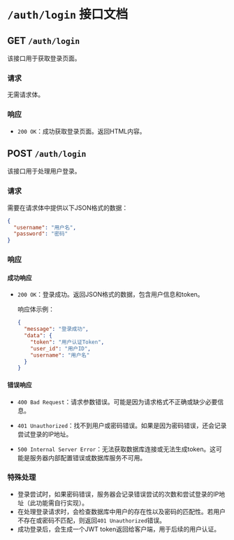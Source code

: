 
# `/auth/login` 接口文档

## GET `/auth/login`

该接口用于获取登录页面。

### 请求

无需请求体。

### 响应

- `200 OK`：成功获取登录页面。返回HTML内容。

## POST `/auth/login`

该接口用于处理用户登录。

### 请求

需要在请求体中提供以下JSON格式的数据：

```json
{
  "username": "用户名",
  "password": "密码"
}
```

### 响应

#### 成功响应

- `200 OK`：登录成功。返回JSON格式的数据，包含用户信息和token。

  响应体示例：

  ```json
  {
    "message": "登录成功",
    "data": {
      "token": "用户认证Token",
      "user_id": "用户ID",
      "username": "用户名"
    }
  }
  ```

#### 错误响应

- `400 Bad Request`：请求参数错误。可能是因为请求格式不正确或缺少必要信息。

- `401 Unauthorized`：找不到用户或密码错误。如果是因为密码错误，还会记录尝试登录的IP地址。

- `500 Internal Server Error`：无法获取数据库连接或无法生成token。这可能是服务器内部配置错误或数据库服务不可用。

### 特殊处理

- 登录尝试时，如果密码错误，服务器会记录错误尝试的次数和尝试登录的IP地址（此功能需自行实现）。
- 在处理登录请求时，会检查数据库中用户的存在性以及密码的匹配性。若用户不存在或密码不匹配，则返回`401 Unauthorized`错误。
- 成功登录后，会生成一个JWT token返回给客户端，用于后续的用户认证。
